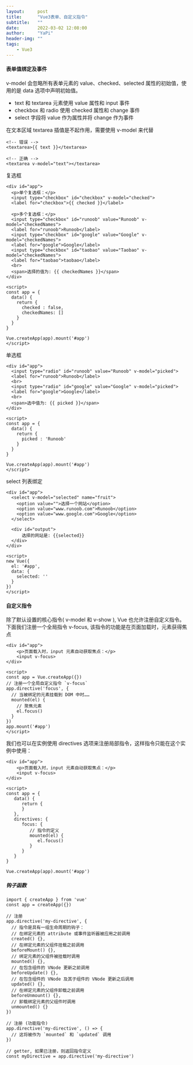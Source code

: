 ```yaml
---
layout:     post
title:      "Vue3表单、自定义指令"
subtitle:   ""
date:       2022-03-02 12:08:00
author:     "YaPi"
header-img: ""
tags:
    - Vue3
---
```


#### 表单值绑定及事件
v-model 会忽略所有表单元素的 value、checked、selected 属性的初始值，使用的是 data 选项中声明初始值。

- text 和 textarea 元素使用 value 属性和 input 事件
- checkbox 和 radio 使用 checked 属性和 change 事件
- select 字段将 value 作为属性并将 change 作为事件

在文本区域 textarea 插值是不起作用，需要使用 v-model 来代替

```text
<!-- 错误 -->
<textarea>{{ text }}</textarea>

<!-- 正确 -->
<textarea v-model="text"></textarea>
```

复选框

```text
<div id="app">
  <p>单个复选框：</p>
  <input type="checkbox" id="checkbox" v-model="checked">
  <label for="checkbox">{{ checked }}</label>
    
  <p>多个复选框：</p>
  <input type="checkbox" id="runoob" value="Runoob" v-model="checkedNames">
  <label for="runoob">Runoob</label>
  <input type="checkbox" id="google" value="Google" v-model="checkedNames">
  <label for="google">Google</label>
  <input type="checkbox" id="taobao" value="Taobao" v-model="checkedNames">
  <label for="taobao">taobao</label>
  <br>
  <span>选择的值为: {{ checkedNames }}</span>
</div>
 
<script>
const app = {
  data() {
    return {
      checked : false,
      checkedNames: []
    }
  }
}
 
Vue.createApp(app).mount('#app')
</script>
```

单选框

```text
<div id="app">
  <input type="radio" id="runoob" value="Runoob" v-model="picked">
  <label for="runoob">Runoob</label>
  <br>
  <input type="radio" id="google" value="Google" v-model="picked">
  <label for="google">Google</label>
  <br>
  <span>选中值为: {{ picked }}</span>
</div>
 
<script>
const app = {
  data() {
    return {
      picked : 'Runoob'
    }
  }
}
 
Vue.createApp(app).mount('#app')
</script>
```

select 列表绑定

```text
<div id="app">
  <select v-model="selected" name="fruit">
    <option value="">选择一个网站</option>
    <option value="www.runoob.com">Runoob</option>
    <option value="www.google.com">Google</option>
  </select>
 
  <div id="output">
      选择的网站是: {{selected}}
  </div>
</div>
 
<script>
new Vue({
  el: '#app',
  data: {
    selected: '' 
  }
})
</script>
```

#### 自定义指令
除了默认设置的核心指令( v-model 和 v-show ), Vue 也允许注册自定义指令。
下面我们注册一个全局指令 v-focus, 该指令的功能是在页面加载时，元素获得焦点

```text
<div id="app">
    <p>页面载入时，input 元素自动获取焦点：</p>
    <input v-focus>
</div>
 
<script>
const app = Vue.createApp({})
// 注册一个全局自定义指令 `v-focus`
app.directive('focus', {
  // 当被绑定的元素挂载到 DOM 中时……
  mounted(el) {
    // 聚焦元素
    el.focus()
  }
})
app.mount('#app')
</script>
```

我们也可以在实例使用 directives 选项来注册局部指令，这样指令只能在这个实例中使用：

```text
<div id="app">
    <p>页面载入时，input 元素自动获取焦点：</p>
    <input v-focus>
</div>
 
<script>
const app = {
   data() {
      return {
      }
   },
   directives: {
      focus: {
         // 指令的定义
         mounted(el) {
            el.focus()
         }
      }
   }
}
 
Vue.createApp(app).mount('#app')
```

##### 钩子函数

```text
import { createApp } from 'vue'
const app = createApp({})
 
// 注册
app.directive('my-directive', {
  // 指令是具有一组生命周期的钩子：
  // 在绑定元素的 attribute 或事件监听器被应用之前调用
  created() {},
  // 在绑定元素的父组件挂载之前调用
  beforeMount() {},
  // 绑定元素的父组件被挂载时调用
  mounted() {},
  // 在包含组件的 VNode 更新之前调用
  beforeUpdate() {},
  // 在包含组件的 VNode 及其子组件的 VNode 更新之后调用
  updated() {},
  // 在绑定元素的父组件卸载之前调用
  beforeUnmount() {},
  // 卸载绑定元素的父组件时调用
  unmounted() {}
})
 
// 注册 (功能指令)
app.directive('my-directive', () => {
  // 这将被作为 `mounted` 和 `updated` 调用
})
 
// getter, 如果已注册，则返回指令定义
const myDirective = app.directive('my-directive')
```